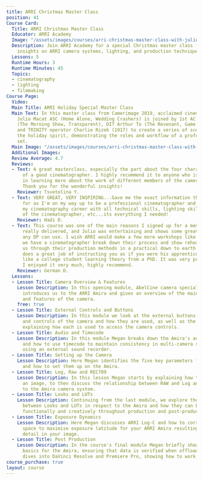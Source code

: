 ```yaml
---
title: ARRI Christmas Master Class
position: 41
Course Card:
  Title: ARRI Christmas Master Class
  Educator: ARRI Academy
  Image: "/assets/images/courses/arri-christmas-master-class-with-julio-macat-asc/arri-christmas-master-class-with-julio-macat-asc.jpg"
  Description: Join ARRI Academy for a special Christmas master class featuring expert
    insights on ARRI camera systems, lighting, and production techniques.
  Lessons: 5
  Runtime Hours: 3
  Runtime Minutes: 45
  Topics:
  - cinematography
  - lighting
  - filmmaking
Course Page:
  Video: 
  Main Title: ARRI Holiday Special Master Class
  Main Text: In this master class from Camerimage 2019, acclaimed cinematographer
    Julio Macat ASC (Home Alone, Wedding Crashers) is joined by 1st AC E. Gunnar Mortensen
    (The Morning Show, Transparent), DIT Arthur To (The Revenant, Game of Thrones)
    and TRINITY operator Charlie Rizek (1917) to create a series of scenes showcasing
    the holiday spirit, demonstrating the roles and workflow of a professional film
    set.
  Main Image: "/assets/images/courses/arri-christmas-master-class-with-julio-macat-asc/arri-christmas-master-class-with-julio-macat-asc-main.jpg"
  Additional Images: 
  Review Average: 4.7
  Reviews:
  - Text: A great masterclass, especially the part about the four characteristics
      of a good cinematographer. I highly recommend it to anyone who is interested
      in learning more about the work of different members of the camera department.
      Thank you for the wonderful insights!
    Reviewer: Tsvetelina Y.
  - Text: VERY GREAT, VERY INSPIRING...Gave me the exact information that I was searching
      for as I'm on my way up to be a professional cinematographer and building up
      my cinematography career with all technical skills, lighting skills, character
      of the cinematographer, etc...its everything I needed!
    Reviewer: Hadi D.
  - Text: This course was one of the main reasons I signed up for a membership. It
      really delivered, and Julio was entertaining and shows some great tips and tricks
      any DP can use. I wish ARRI would make a few more workshops like this where
      we have a cinematographer break down their process and show rehearsals and walk
      us through their production methods in a practical down to earth way. Julio
      does a great job of instructing you as if you were his apprentice, and less
      like a college student learning theory from a PhD. It was very practical and
      I enjoyed it very much, highly recommend.
    Reviewer: German D.
  Lessons:
  - Lesson Title: Camera Overview & Features
    Lesson Description: In this opening module, AbelCine camera specialist Megan Donnelly
      introduces us to the ARRI Amira and gives an overview of the main specifications
      and features of the camera.
    free: true
  - Lesson Title: External Controls and Buttons
    Lesson Description: In this module we look at the external buttons, I/O ports
      and controls of the camera and how they are used, as well as the EVF and Monitor,
      explaining how each is used to access the camera controls.
  - Lesson Title: Audio and Timecode
    Lesson Description: In this module Megan breaks down the Amira's audio features
      and how to use timecode to maintain consistency in multi-camera shoots or if
      using an external sound recorder.
  - Lesson Title: Setting up the Camera
    Lesson Description: Here Megan identifies the five key parameters for any project
      and how to set them up on the Amira.
  - Lesson Title: Log, Raw and REC709
    Lesson Description: In this lesson Megan starts by explaining how the camera captures
      an image, to then discuss the relationship between RAW and Log and how it relates
      to the Amira camera system.
  - Lesson Title: Looks and LUTs
    Lesson Description: Continuing from the last module, we explore the difference
      between Looks and LUTs in respect to the Amira and how they can be used both
      functionally and creatively throughout production and post-production.
  - Lesson Title: Exposure Dynamics
    Lesson Description: Here Megan discusses ARRI Log-C and how to correctly set color
      space to maximise exposure latitude for your ARRI Amira resulting in maximum
      detail in your image.
  - Lesson Title: Post Production
    Lesson Description: In the course's final module Megan briefly shows us post-production
      basics for the Amira, ensuring that data is verified when offloaded. She then
      dives into DaVinci Resolve and Premiere Pro, showing how to work with the footage.
course_purchase: true
layout: course
---
```


